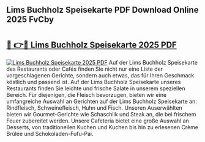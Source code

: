 ## Lims Buchholz Speisekarte PDF Download Online 2025 FvCby

# <h2><a href="http://gccdez.nevu.top/?p=Lims+Buchholz+Speisekarte">🔗 👉🔴 Lims Buchholz Speisekarte 2025 PDF</a></h2>

[![Lims Buchholz Speisekarte 2025 PDF](https://i.imgur.com/dBaPXMq.png)](http://gccdez.nevu.top/?p=Lims+Buchholz+Speisekarte)
Auf der Lims Buchholz Speisekarte des Restaurants oder Cafés finden Sie nicht nur eine Liste der vorgeschlagenen Gerichte, sondern auch etwas, das für Ihren Geschmack köstlich und passend ist. Auf der Lims Buchholz Speisekarte unseres Restaurants finden Sie leichte und frische Salate in unserem speziellen Bereich. Für diejenigen, die Fleisch bevorzugen, bieten wir eine umfangreiche Auswahl an Gerichten auf der Lims Buchholz Speisekarte an: Rindfleisch, Schweinefleisch, Huhn und Fisch. Unseren Auserwählten bieten wir Gourmet-Gerichte wie Schaschlik und Steak an, die bei frischem Feuer zubereitet werden. Unsere Cafeteria bietet eine große Auswahl an Desserts, von traditionellen Kuchen und Kuchen bis hin zu erlesenen Crème Brûlée und Schokoladen-Fufu-Pai.
